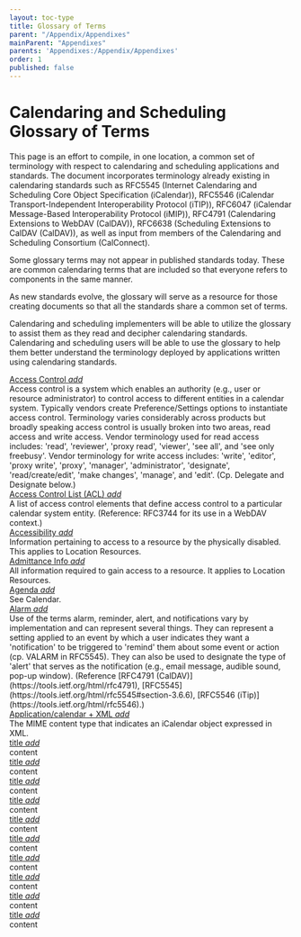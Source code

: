 ```yaml
---
layout: toc-type
title: Glossary of Terms
parent: "/Appendix/Appendixes"
mainParent: "Appendixes"
parents: 'Appendixes:/Appendix/Appendixes'
order: 1
published: false
---
```


# Calendaring and Scheduling Glossary of Terms

This page is an effort to compile, in one location, a common set of terminology with respect to calendaring and scheduling applications and standards. The document incorporates terminology already existing in calendaring standards such as RFC5545 (Internet Calendaring and Scheduling Core Object Specification (iCalendar)), RFC5546 (iCalendar Transport-Independent Interoperability Protocol (iTIP)), RFC6047 (iCalendar Message-Based Interoperability Protocol (iMIP)), RFC4791 (Calendaring Extensions to WebDAV (CalDAV)), RFC6638 (Scheduling Extensions to CalDAV (CalDAV)), as well as input from members of the Calendaring and Scheduling Consortium (CalConnect).

Some glossary terms may not appear in published standards today. These are common calendaring terms that are included so that everyone refers to components in the same manner.

As new standards evolve, the glossary will serve as a resource for those creating documents so that all the standards share a common set of terms.

Calendaring and scheduling implementers will be able to utilize the glossary to assist them as they read and decipher calendaring standards. Calendaring and scheduling users will be able to use the glossary to help them better understand the terminology deployed by applications written using calendaring standards.

<div class="data-expander expanded">
    <a href="#" id="AccessControl">
        <span>Access Control</span>
        <i class="material-icons">add</i>
    </a>
    <div class="data-expander-child">
        Access control is a system which enables an authority (e.g., user or resource administrator) to control access to different entities in a calendar system. Typically vendors create Preference/Settings options to instantiate access control. Terminology varies considerably across products but broadly speaking access control is usually broken into two areas, read access and write access. Vendor terminology used for read access includes: 'read', 'reviewer', 'proxy read', 'viewer', 'see all', and 'see only freebusy'. Vendor terminology for write access includes: 'write', 'editor', 'proxy write', 'proxy', 'manager', 'administrator', 'designate', 'read/create/edit', 'make changes', 'manage', and 'edit'. (Cp. Delegate and Designate below.)
    </div>
</div>

<div class="data-expander">
    <a href="#" id="ACL">
        <span>Access Control List (ACL)</span>
        <i class="material-icons">add</i>
    </a>
    <div class="data-expander-child">
        A list of access control elements that define access control to a particular calendar system entity. (Reference: RFC3744 for its use in a WebDAV context.)
    </div>
</div>

<div class="data-expander">
    <a href="#" id="Accessibility">
        <span>Accessibility</span>
        <i class="material-icons">add</i>
    </a>
    <div class="data-expander-child">
        Information pertaining to access to a resource by the physically disabled. This applies to Location Resources.
    </div>
</div>

<div class="data-expander">
    <a href="#" id="AdmittanceInfo">
        <span>Admittance Info</span>
        <i class="material-icons">add</i>
    </a>
    <div class="data-expander-child">
        All information required to gain access to a resource. It applies to Location Resources.
    </div>
</div>

<div class="data-expander">
    <a href="#" id="Agenda">
        <span>Agenda</span>
        <i class="material-icons">add</i>
    </a>
    <div class="data-expander-child">
        See Calendar.
    </div>
</div>

<div class="data-expander">
    <a href="#" id="Alarm">
        <span>Alarm</span>
        <i class="material-icons">add</i>
    </a>
    <div class="data-expander-child">
        Use of the terms alarm, reminder, alert, and notifications vary by implementation and can represent several things. They can represent a setting applied to an event by which a user indicates they want a 'notification' to be triggered to 'remind' them about some event or action (cp. VALARM in RFC5545). They can also be used to designate the type of 'alert' that serves as the notification (e.g., email message, audible sound, pop-up window). (Reference [RFC4791 (CalDAV)](https://tools.ietf.org/html/rfc4791), [RFC5545](https://tools.ietf.org/html/rfc5545#section-3.6.6), [RFC5546 (iTip)](https://tools.ietf.org/html/rfc5546).)
    </div>
</div>

<div class="data-expander">
    <a href="#" id="Application/calendar+XML">
        <span>Application/calendar + XML</span>
        <i class="material-icons">add</i>
    </a>
    <div class="data-expander-child">
        The MIME content type that indicates an iCalendar object expressed in XML.
    </div>
</div>


<div class="data-expander">
    <a href="#" id="">
        <span>title</span>
        <i class="material-icons">add</i>
    </a>
    <div class="data-expander-child">
        content
    </div>
</div>


<div class="data-expander">
    <a href="#" id="">
        <span>title</span>
        <i class="material-icons">add</i>
    </a>
    <div class="data-expander-child">
        content
    </div>
</div>


<div class="data-expander">
    <a href="#" id="">
        <span>title</span>
        <i class="material-icons">add</i>
    </a>
    <div class="data-expander-child">
        content
    </div>
</div>


<div class="data-expander">
    <a href="#" id="">
        <span>title</span>
        <i class="material-icons">add</i>
    </a>
    <div class="data-expander-child">
        content
    </div>
</div>


<div class="data-expander">
    <a href="#" id="">
        <span>title</span>
        <i class="material-icons">add</i>
    </a>
    <div class="data-expander-child">
        content
    </div>
</div>


<div class="data-expander">
    <a href="#" id="">
        <span>title</span>
        <i class="material-icons">add</i>
    </a>
    <div class="data-expander-child">
        content
    </div>
</div>


<div class="data-expander">
    <a href="#" id="">
        <span>title</span>
        <i class="material-icons">add</i>
    </a>
    <div class="data-expander-child">
        content
    </div>
</div>


<div class="data-expander">
    <a href="#" id="">
        <span>title</span>
        <i class="material-icons">add</i>
    </a>
    <div class="data-expander-child">
        content
    </div>
</div>


<div class="data-expander">
    <a href="#" id="">
        <span>title</span>
        <i class="material-icons">add</i>
    </a>
    <div class="data-expander-child">
        content
    </div>
</div>


<div class="data-expander">
    <a href="#" id="">
        <span>title</span>
        <i class="material-icons">add</i>
    </a>
    <div class="data-expander-child">
        content
    </div>
</div>

